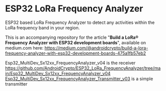 # ESP32 LoRa Frequency Analyzer

ESP32 based LoRa Frequency Analyzer to detect any activities within the LoRa frequency band in your region.

This is an accompanying repository for the article "**Build a LoRa® Frequency Analyzer with ESP32 development boards**", available on medium.com here: 
https://medium.com/@androidcrypto/build-a-lora-frequency-analyzer-with-esp32-development-boards-475a1fb57eb2

Esp32_MultiDev_Sx12xx_FrequencyAnalyzer_v04 is the receiver
https://github.com/AndroidCrypto/ESP32_LoRa_FrequencyAnalyzer/tree/main/Esp32_MultiDev_Sx12xx_FrequencyAnalyzer_v04
[Esp32_MultiDev_Sx12xx_FrequencyAnalyzer_Transmitter_v03](https://github.com/AndroidCrypto/ESP32_LoRa_FrequencyAnalyzer/tree/main/Esp32_MultiDev_Sx12xx_FrequencyAnalyzer_Transmitter_v03) is a simple transmitter
